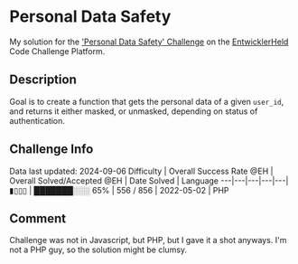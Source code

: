# Personal Data Safety

My solution for the ['Personal Data Safety' Challenge](https://platform.entwicklerheld.de/challenge/personal-data-safety?technology=PHP) on the [EntwicklerHeld](https://platform.entwicklerheld.de/) Code Challenge Platform.

## Description
Goal is to create a function that gets the personal data of a given `user_id`, and returns it either masked, or unmasked, depending on status of authentication.

## Challenge Info
Data last updated: 2024-09-06
Difficulty | Overall Success Rate @EH | Overall Solved/Accepted @EH | Date Solved | Language
---|---|---|---|---|
▮▯▯▯ | ███████░░░ 65% | 556 / 856 | 2022-05-02 | PHP

## Comment
Challenge was not in Javascript, but PHP, but I gave it a shot anyways. I'm not a PHP guy, so the solution might be clumsy.